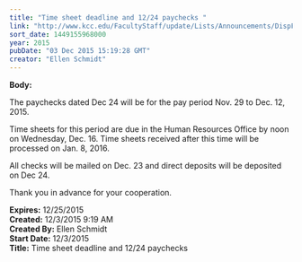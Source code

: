 ```yaml
---
title: "​Time sheet deadline and 12/24 paychecks "
link: "http://www.kcc.edu/FacultyStaff/update/Lists/Announcements/DispForm.aspx?ID=2104"
sort_date: 1449155968000
year: 2015
pubDate: "03 Dec 2015 15:19:28 GMT"
creator: "Ellen Schmidt"
---
```


<div><b>Body:</b> <div class="ExternalClass208BCA010EF9434F8D8714B7256D8FA2"><p>The paychecks dated Dec 24 will be for the pay period Nov. 29 to Dec. 12, 2015.</p>
<p>Time sheets for this period are due in the Human Resources Office by noon on Wednesday, Dec. 16. Time sheets received after this time will be processed on Jan. 8, 2016.</p>
<p>All checks will be mailed on Dec. 23 and direct deposits will be deposited on Dec 24.</p>
<p>Thank you in advance for your cooperation.</p></div></div>
<div><b>Expires:</b> 12/25/2015</div>
<div><b>Created:</b> 12/3/2015 9:19 AM</div>
<div><b>Created By:</b> Ellen Schmidt</div>
<div><b>Start Date:</b> 12/3/2015</div>
<div><b>Title:</b> ​Time sheet deadline and 12/24 paychecks </div>

